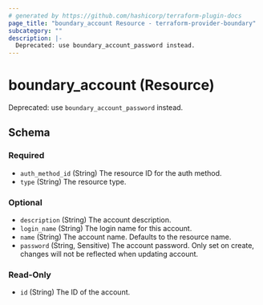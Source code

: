 ```yaml
---
# generated by https://github.com/hashicorp/terraform-plugin-docs
page_title: "boundary_account Resource - terraform-provider-boundary"
subcategory: ""
description: |-
  Deprecated: use boundary_account_password instead.
---
```


# boundary_account (Resource)

Deprecated: use `boundary_account_password` instead.



<!-- schema generated by tfplugindocs -->
## Schema

### Required

- `auth_method_id` (String) The resource ID for the auth method.
- `type` (String) The resource type.

### Optional

- `description` (String) The account description.
- `login_name` (String) The login name for this account.
- `name` (String) The account name. Defaults to the resource name.
- `password` (String, Sensitive) The account password. Only set on create, changes will not be reflected when updating account.

### Read-Only

- `id` (String) The ID of the account.


